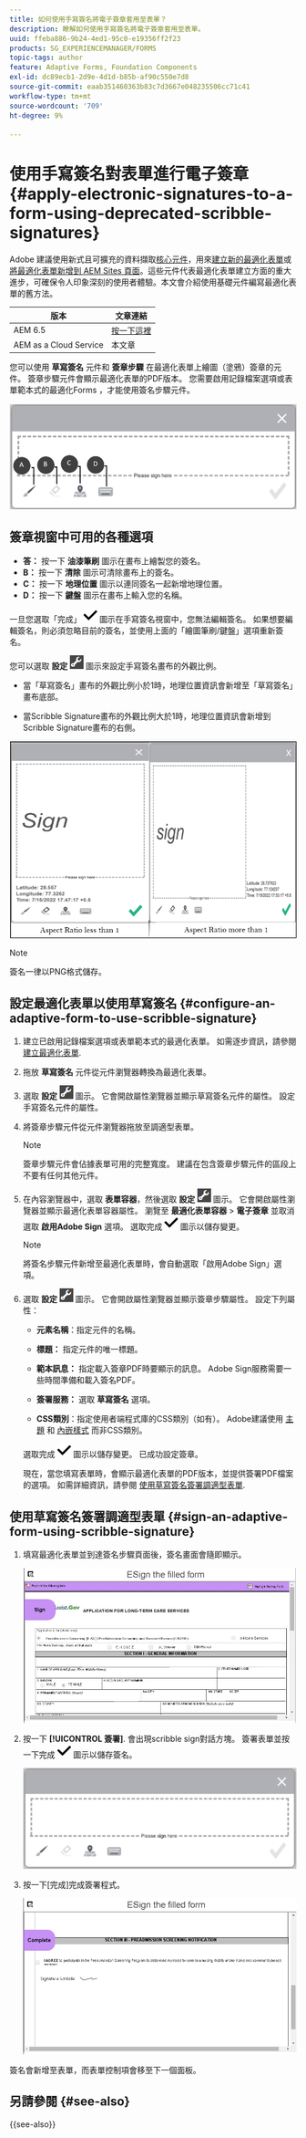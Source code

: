 ```yaml
---
title: 如何使用手寫簽名將電子簽章套用至表單？
description: 瞭解如何使用手寫簽名將電子簽章套用至表單。
uuid: ffeba886-9b24-4ed1-95c0-e19356ff2f23
products: SG_EXPERIENCEMANAGER/FORMS
topic-tags: author
feature: Adaptive Forms, Foundation Components
exl-id: dc89ecb1-2d9e-4d1d-b85b-af90c550e7d8
source-git-commit: eaab351460363b83c7d3667e048235506cc71c41
workflow-type: tm+mt
source-wordcount: '709'
ht-degree: 9%

---
```


# 使用手寫簽名對表單進行電子簽章{#apply-electronic-signatures-to-a-form-using-deprecated-scribble-signatures}

<span class="preview">Adobe 建議使用新式且可擴充的資料擷取[核心元件](https://experienceleague.adobe.com/docs/experience-manager-core-components/using/adaptive-forms/introduction.html)，用來[建立新的最適化表單](/help/forms/creating-adaptive-form-core-components.md)或[將最適化表單新增到 AEM Sites 頁面](/help/forms/create-or-add-an-adaptive-form-to-aem-sites-page.md)。這些元件代表最適化表單建立方面的重大進步，可確保令人印象深刻的使用者體驗。本文會介紹使用基礎元件編寫最適化表單的舊方法。</span>

| 版本 | 文章連結 |
| -------- | ---------------------------- |
| AEM 6.5 | [按一下這裡](https://experienceleague.adobe.com/docs/experience-manager-65/forms/adaptive-forms-basic-authoring/signing-forms-using-scribble.html) |
| AEM as a Cloud Service  | 本文章 |


您可以使用 **草寫簽名** 元件和 **簽章步驟** 在最適化表單上繪圖（塗鴉）簽章的元件。 簽章步驟元件會顯示最適化表單的PDF版本。 您需要啟用記錄檔案選項或表單範本式的最適化Forms ，才能使用簽名步驟元件。

![手寫簽名對話方塊](assets/scribble-signature.png)

## 簽章視窗中可用的各種選項

* **答：** 按一下 **油漆筆刷** 圖示在畫布上繪製您的簽名。
* **B：** 按一下 **清除** 圖示可清除畫布上的簽名。
* **C：** 按一下 **地理位置** 圖示以連同簽名一起新增地理位置。
* **D：** 按一下 **鍵盤** 圖示在畫布上輸入您的名稱。

一旦您選取「完成」 ![aem_forms_save](assets/aem_forms_save.png) 圖示在手寫簽名視窗中，您無法編輯簽名。 如果想要編輯簽名，則必須忽略目前的簽名，並使用上面的「繪圖筆刷/鍵盤」選項重新簽名。

您可以選取 **設定** ![設定圖示](assets/configure.png) 圖示來設定手寫簽名畫布的外觀比例。
* 當「草寫簽名」畫布的外觀比例小於1時，地理位置資訊會新增至「草寫簽名」畫布底部。


* 當Scribble Signature畫布的外觀比例大於1時，地理位置資訊會新增到Scribble Signature畫布的右側。


![手寫簽章 — bottom](assets/scribble-signature-aspectratio.PNG)



>[!NOTE]
>
>簽名一律以PNG格式儲存。
>

## 設定最適化表單以使用草寫簽名 {#configure-an-adaptive-form-to-use-scribble-signature}

1. 建立已啟用記錄檔案選項或表單範本式的最適化表單。 如需逐步資訊，請參閱 [建立最適化表單](creating-adaptive-form.md).
1. 拖放 **草寫簽名** 元件從元件瀏覽器轉換為最適化表單。
1. 選取 **設定** ![設定](assets/configure.png) 圖示。 它會開啟屬性瀏覽器並顯示草寫簽名元件的屬性。 設定手寫簽名元件的屬性。
1. 將簽章步驟元件從元件瀏覽器拖放至調適型表單。

   >[!NOTE]
   >
   >簽章步驟元件會佔據表單可用的完整寬度。 建議在包含簽章步驟元件的區段上不要有任何其他元件。

1. 在內容瀏覽器中，選取 **表單容器**，然後選取 **設定** ![設定圖示](assets/configure.png) 圖示。 它會開啟屬性瀏覽器並顯示最適化表單容器屬性。 瀏覽至 **最適化表單容器** > **電子簽章** 並取消選取 **啟用Adobe Sign** 選項。 選取完成 ![aem_forms_save](assets/aem_forms_save.png) 圖示以儲存變更。

   >[!NOTE]
   >
   >將簽名步驟元件新增至最適化表單時，會自動選取「啟用Adobe Sign」選項。

1. 選取 **設定** ![設定](assets/configure.png) 圖示。 它會開啟屬性瀏覽器並顯示簽章步驟屬性。 設定下列屬性：

   * **元素名稱**：指定元件的名稱。

   * **標題：** 指定元件的唯一標題。
   * **範本訊息：** 指定載入簽章PDF時要顯示的訊息。 Adobe Sign服務需要一些時間準備和載入簽名PDF。
   * **簽署服務：** 選取 **草寫簽名** 選項。

   * **CSS類別**：指定使用者端程式庫的CSS類別（如有）。 Adobe建議使用 [主題](themes.md) 和 [內嵌樣式](inline-style-adaptive-forms.md) 而非CSS類別。

   選取完成 ![aem_forms_save](assets/aem_forms_save.png) 圖示以儲存變更。 已成功設定簽章。

   現在，當您填寫表單時，會顯示最適化表單的PDF版本，並提供簽署PDF檔案的選項。 如需詳細資訊，請參閱 [使用草寫簽名簽署調適型表單](signing-forms-using-scribble.md#sign-an-adaptive-form-using-scribble-signature).

## 使用草寫簽名簽署調適型表單 {#sign-an-adaptive-form-using-scribble-signature}

1. 填寫最適化表單並到達簽名步驟頁面後，簽名畫面會隨即顯示。

   ![EchoSign頁面的簽名畫面](assets/esignscribblesign.jpg)

1. 按一下 **[!UICONTROL 簽署]**. 會出現scribble sign對話方塊。 簽署表單並按一下完成 ![aem_forms_save](assets/aem_forms_save.png) 圖示以儲存簽名。

   ![手寫簽名對話方塊](assets/scribblewidget.png)

1. 按一下[完成]完成簽署程式。

   ![完成簽署程式](assets/scribblecomplete.jpg)

簽名會新增至表單，而表單控制項會移至下一個面板。

## 另請參閱 {#see-also}

{{see-also}}